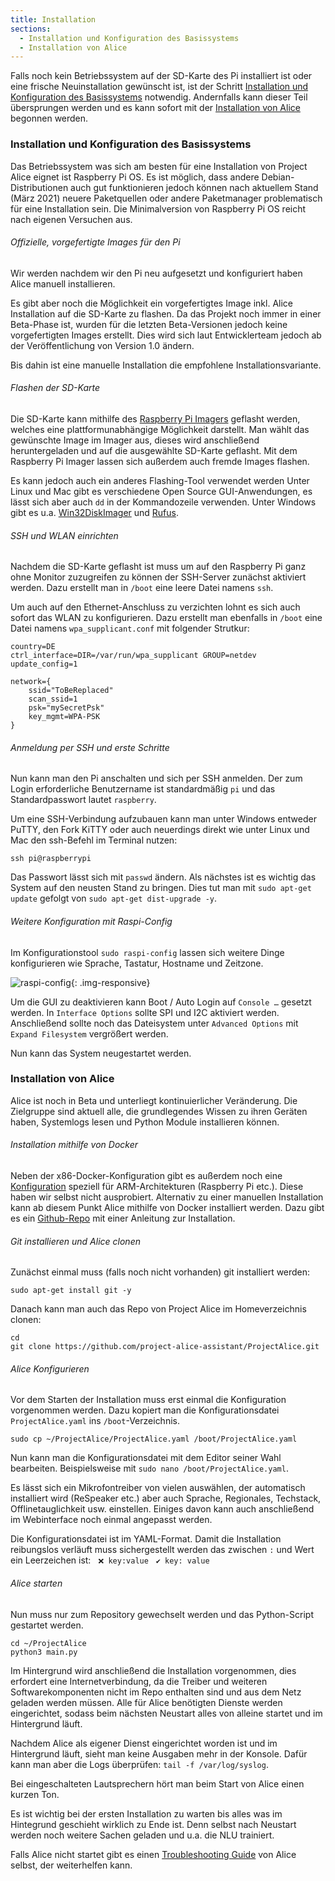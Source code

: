 ```yaml
---
title: Installation
sections:
  - Installation und Konfiguration des Basissystems
  - Installation von Alice
---
```


Falls noch kein Betriebssystem auf der SD-Karte des Pi installiert ist oder eine frische Neuinstallation gewünscht ist, ist der Schritt [Installation und Konfiguration des Basissystems](#installation-und-konfiguration-des-basissystems) notwendig. Andernfalls kann dieser Teil übersprungen werden und es kann sofort mit der [Installation von Alice](#installation-von-alice) begonnen werden.

### Installation und Konfiguration des Basissystems

Das Betriebssystem was sich am besten für eine Installation von Project Alice eignet ist Raspberry Pi OS. Es ist möglich, dass andere Debian-Distributionen auch gut funktionieren jedoch können nach aktuellem Stand (März 2021) neuere Paketquellen oder andere Paketmanager problematisch für eine Installation sein. Die Minimalversion von Raspberry Pi OS reicht nach eigenen Versuchen aus.

###### Offizielle, vorgefertigte Images für den Pi

Wir werden nachdem wir den Pi neu aufgesetzt und konfiguriert haben Alice manuell installieren.

Es gibt aber noch die Möglichkeit ein vorgefertigtes Image inkl. Alice Installation auf die SD-Karte zu flashen. Da das Projekt noch immer in einer Beta-Phase ist, wurden für die letzten Beta-Versionen jedoch keine vorgefertigten Images erstellt. Dies wird sich laut Entwicklerteam jedoch ab der Veröffentlichung von Version 1.0 ändern.

Bis dahin ist eine manuelle Installation die empfohlene Installationsvariante.

###### Flashen der SD-Karte

Die SD-Karte kann mithilfe des [Raspberry Pi Imagers][RASPBERRY_PI_IMAGER] geflasht werden, welches eine plattformunabhängige Möglichkeit darstellt. Man wählt das gewünschte Image im Imager aus, dieses wird anschließend heruntergeladen und auf die ausgewählte SD-Karte geflasht. Mit dem Raspberry Pi Imager lassen sich außerdem auch fremde Images flashen.

[RASPBERRY_PI_IMAGER]: https://www.raspberrypi.org/software/

Es kann jedoch auch ein anderes Flashing-Tool verwendet werden Unter Linux und Mac gibt es verschiedene Open Source GUI-Anwendungen, es lässt sich aber auch `dd` in der Kommandozeile verwenden. Unter Windows gibt es u.a. [Win32DiskImager][WIN32DISKIMAGER] und [Rufus][RUFUS]. 

[WIN32DISKIMAGER]: https://sourceforge.net/projects/win32diskimager/
[RUFUS]: https://rufus.ie/

###### SSH und WLAN einrichten

Nachdem die SD-Karte geflasht ist muss um auf den Raspberry Pi ganz ohne Monitor zuzugreifen zu können der SSH-Server zunächst aktiviert werden. Dazu erstellt man in `/boot` eine leere Datei namens `ssh`.

Um auch auf den Ethernet-Anschluss zu verzichten lohnt es sich auch sofort das WLAN zu konfigurieren. Dazu erstellt man ebenfalls in `/boot` eine Datei namens `wpa_supplicant.conf` mit folgender Strutkur:
```
country=DE
ctrl_interface=DIR=/var/run/wpa_supplicant GROUP=netdev
update_config=1

network={
    ssid="ToBeReplaced"
    scan_ssid=1
    psk="mySecretPsk"
    key_mgmt=WPA-PSK
}
```

###### Anmeldung per SSH und erste Schritte

Nun kann man den Pi anschalten und sich per SSH anmelden. Der zum Login erforderliche Benutzername ist standardmäßig `pi` und das Standardpasswort lautet `raspberry`.

Um eine SSH-Verbindung aufzubauen kann man unter Windows entweder PuTTY, den Fork KiTTY oder auch neuerdings direkt wie unter Linux und Mac den ssh-Befehl im Terminal nutzen:

```
ssh pi@raspberrypi
```

Das Passwort lässt sich mit `passwd` ändern. Als nächstes ist es wichtig das System auf den neusten Stand zu bringen. Dies tut man mit `sudo apt-get update` gefolgt von `sudo apt-get dist-upgrade -y`.

###### Weitere Konfiguration mit Raspi-Config

Im Konfigurationstool `sudo raspi-config` lassen sich weitere Dinge konfigurieren wie Sprache, Tastatur, Hostname und Zeitzone.

![raspi-config](assets/images/raspi-config.png){: .img-responsive}

Um die GUI zu deaktivieren kann Boot / Auto Login auf `Console …` gesetzt werden. In `Interface Options` sollte SPI und I2C aktiviert werden. Anschließend sollte noch das Dateisystem unter `Advanced Options` mit `Expand Filesystem` vergrößert werden.

Nun kann das System neugestartet werden.

### Installation von Alice

Alice ist noch in Beta und unterliegt kontinuierlicher Veränderung. Die Zielgruppe sind aktuell alle, die grundlegendes Wissen zu ihren Geräten haben, Systemlogs lesen und Python Module installieren können.

###### Installation mithilfe von Docker

Neben der x86-Docker-Konfiguration gibt es außerdem noch eine [Konfiguration][DOCKER-ALICE-ARM] speziell für ARM-Architekturen (Raspberry Pi etc.). Diese haben wir selbst nicht ausprobiert. Alternativ zu einer manuellen Installation kann ab diesem Punkt Alice mithilfe von Docker installiert werden. Dazu gibt es ein [Github-Repo][DOCKER-ALICE-ARM] mit einer Anleitung zur Installation.

[DOCKER-ALICE-ARM]: https://github.com/project-alice-assistant/project-alice-docker

###### Git installieren und Alice clonen

Zunächst einmal muss (falls noch nicht vorhanden) git installiert werden:

```
sudo apt-get install git -y
```

Danach kann man auch das Repo von Project Alice im Homeverzeichnis clonen:
```
cd
git clone https://github.com/project-alice-assistant/ProjectAlice.git
```

###### Alice Konfigurieren

Vor dem Starten der Installation muss erst einmal die Konfiguration vorgenommen werden. Dazu kopiert man die Konfigurationsdatei `ProjectAlice.yaml` ins `/boot`-Verzeichnis.

```
sudo cp ~/ProjectAlice/ProjectAlice.yaml /boot/ProjectAlice.yaml
```

Nun kann man die Konfigurationsdatei mit dem Editor seiner Wahl bearbeiten. Beispielsweise mit `sudo nano /boot/ProjectAlice.yaml`.

Es lässt sich ein Mikrofontreiber von vielen auswählen, der automatisch installiert wird (ReSpeaker etc.) aber auch Sprache, Regionales, Techstack, Offlinetauglichkeit usw. einstellen. Einiges davon kann auch anschließend im Webinterface noch einmal angepasst werden.

Die Konfigurationsdatei ist im YAML-Format. Damit die Installation reibungslos verläuft muss sichergestellt werden das zwischen `:` und Wert ein Leerzeichen ist: 
&nbsp; `❌ key:value` &nbsp; `✔️ key: value`

###### Alice starten

Nun muss nur zum Repository gewechselt werden und das Python-Script gestartet werden.

```
cd ~/ProjectAlice
python3 main.py
```

Im Hintergrund wird anschließend die Installation vorgenommen, dies erfordert eine Internetverbindung, da die Treiber und weiteren Softwarekomponenten nicht im Repo enthalten sind und aus dem Netz geladen werden müssen. Alle für Alice benötigten Dienste werden eingerichtet, sodass beim nächsten Neustart alles von alleine startet und im Hintergrund läuft.

Nachdem Alice als eigener Dienst eingerichtet worden ist und im Hintergrund läuft, sieht man keine Ausgaben mehr in der Konsole. Dafür kann man aber die Logs überprüfen: `tail -f /var/log/syslog`.

Bei eingeschalteten Lautsprechern hört man beim Start von Alice einen kurzen Ton.

Es ist wichtig bei der ersten Installation zu warten bis alles was im Hintegrund geschieht wirklich zu Ende ist. Denn selbst nach Neustart werden noch weitere Sachen geladen und u.a. die NLU trainiert.

Falls Alice nicht startet gibt es einen [Troubleshooting Guide][TROUBLESHOOTING_GUIDE] von Alice selbst, der weiterhelfen kann.

[TROUBLESHOOTING_GUIDE]: https://docs.projectalice.io/setup/troubleshooting